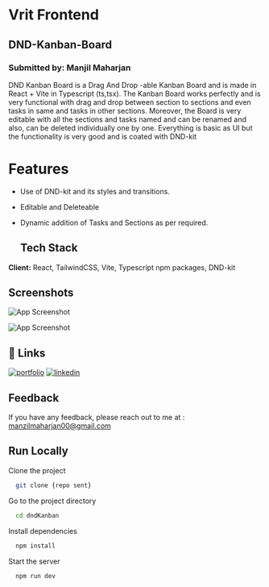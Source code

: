 
# Vrit Frontend 
## DND-Kanban-Board
### Submitted by: Manjil Maharjan

DND Kanban Board is a Drag And Drop -able Kanban Board and is made in React + Vite in Typescript (ts,tsx). The Kanban Board works perfectly and is very functional with drag and drop between section to sections and even tasks in same and tasks in other sections. Moreover, the Board is very editable with all the sections and tasks named and can be renamed and also, can be deleted individually one by one.
Everything is basic as UI but the functionality is very good and is coated with DND-kit

# Features
- Use of DND-kit and its styles and transitions.
- Editable and Deleteable
- Dynamic addition of Tasks and Sections as per required.

  ## Tech Stack
**Client:** React, TailwindCSS, Vite, Typescript npm packages, DND-kit

## Screenshots

![App Screenshot](   https://imgur.com/undefined )

![App Screenshot](  https://imgur.com/W9q9o8m )


## 🔗 Links
[![portfolio](https://img.shields.io/badge/my_portfolio-000?style=for-the-badge&logo=ko-fi&logoColor=white)](https://manjilmaharjan-portfolio.netlify.app/)
[![linkedin](https://img.shields.io/badge/linkedin-0A66C2?style=for-the-badge&logo=linkedin&logoColor=white)](https://www.linkedin.com/in/manjil-maharjan/)


## Feedback

If you have any feedback, please reach out to me at :
manzilmaharjan00@gmail.com


## Run Locally

Clone the project

```bash
  git clone {repo sent}
```

Go to the project directory

```bash
  cd dndKanban
```

Install dependencies

```bash
  npm install
```

Start the server

```bash
  npm run dev
```

